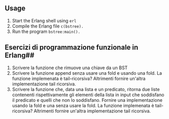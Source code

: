## Usage
1. Start the Erlang shell using `erl`
2. Compile the Erlang file `c(bstree).`
3. Run the program `bstree:main().`

## Esercizi di programmazione funzionale in Erlang##

1. Scrivere la funzione che rimuove una chiave da un BST
2. Scrivere la funzione append senza usare una fold e usando una fold.
   La funzione implemenata è tail-ricorsiva? Altrimenti fornire un'altra
   implementazione tail ricorsiva.
3. Scrivere la funzione che, data una lista e un predicato, ritorna due
   liste contenenti rispettivamente gli elementi della lista in input che
   soddisfano il predicato e quelli che non lo soddisfano. Fornire una
   implementazione usando la fold e una senza usare la fold.
   La funzione implemenata è tail-ricorsiva? Altrimenti fornire un'altra
   implementazione tail ricorsiva.
